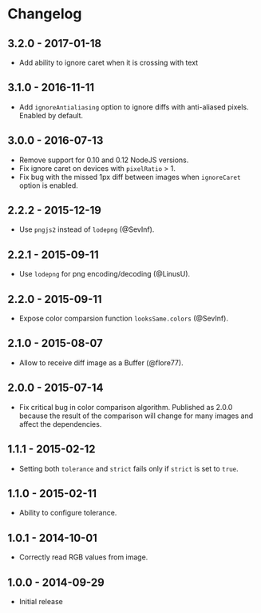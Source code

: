 # Changelog

## 3.2.0 - 2017-01-18

* Add ability to ignore caret when it is crossing with text

## 3.1.0 - 2016-11-11

* Add `ignoreAntialiasing` option to ignore diffs with anti-aliased pixels. Enabled by default.

## 3.0.0 - 2016-07-13

* Remove support for 0.10 and 0.12 NodeJS versions.
* Fix ignore caret on devices with `pixelRatio` > 1.
* Fix bug with the missed 1px diff between images when `ignoreCaret` option is enabled.

## 2.2.2 - 2015-12-19

* Use `pngjs2` instead of `lodepng` (@SevInf).

## 2.2.1 - 2015-09-11

* Use `lodepng` for png encoding/decoding (@LinusU).

## 2.2.0 - 2015-09-11

* Expose color comparsion function `looksSame.colors` (@SevInf).

## 2.1.0 - 2015-08-07

* Allow to receive diff image as a Buffer (@flore77).

## 2.0.0 - 2015-07-14

* Fix critical bug in color comparison algorithm.
Published as 2.0.0 because the result of the comparison
will change for many images and affect the dependencies.

## 1.1.1 - 2015-02-12

* Setting both `tolerance` and `strict` fails
  only if `strict` is set to `true`.

## 1.1.0 - 2015-02-11

* Ability to configure tolerance.

## 1.0.1 - 2014-10-01

* Correctly read RGB values from image.

## 1.0.0 - 2014-09-29

* Initial release

